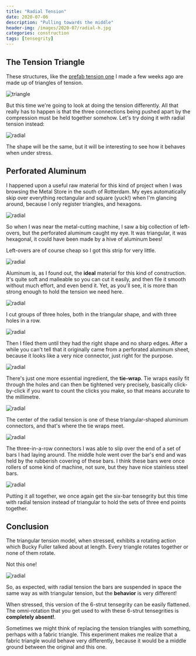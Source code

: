 ```yaml
---
title: "Radial Tension"
date: 2020-07-06
description: "Pulling towards the middle"
header-img: /images/2020-07/radial-h.jpg
categories: construction
tags: [tensegrity]
---
```


## The Tension Triangle

These structures, like the [prefab tension one](http://localhost:4000/construction/2020/06/15/prefab-tension-1) I made a few weeks ago are made up of triangles of tension. 

![triangle][triangle]

But this time we're going to look at doing the tension differently.  All that really has to happen is that the three connections being pushed apart by the compression must be held together somehow. Let's try doing it with radial tension instead:

![radial][radial-1]

The shape will be the same, but it will be interesting to see how it behaves when under stress.

## Perforated Aluminum

I happened upon a useful raw material for this kind of project when I was browsing the Metal Store in the south of Rotterdam. My eyes automatically skip over everything rectangular and square (yuck!) when I'm glancing around, because I only register triangles, and hexagons.

![radial][radial-0]

So when I was near the metal-cutting machine, I saw a big collection of left-overs, but the perforated aluminum caught my eye. It was triangular, it was hexagonal, it could have been made by a hive of aluminum bees!

Left-overs are of course cheap so I got this strip for very little.

![radial][radial-b]

Aluminum is, as I found out, the **ideal** material for this kind of construction. It's quite soft and malleable so you can cut it easily, and then file it smooth without much effort, and even bend it. Yet, as you'll see, it is more than strong enough to hold the tension we need here.

![radial][radial-d]

I cut groups of three holes, both in the triangular shape, and with three holes in a row. 

![radial][radial-c]

Then I filed them until they had the right shape and no sharp edges. After a while you can't tell that it originally came from a perforated aluminum sheet, because it looks like a very nice connector, just right for the purpose.

![radial][radial-e]

There's just one more essential ingredient, the **tie-wrap**. Tie wraps easily fit through the holes and can then be tightened very precisely, basically click-by-click if you want to count the clicks you make, so that means accurate to the millimetre.

![radial][radial-h]

The center of the radial tension is one of these triangular-shaped aluminum connectors, and that's where the tie wraps meet.

![radial][radial-j]

The three-in-a-row connectors I was able to slip over the end of a set of bars I had laying around. The middle hole went over the bar's end and was held by the rubberish covering of these bars. I think these bars were once rollers of some kind of machine, not sure, but they have nice stainless steel bars.

![radial][radial-x]

Putting it all together, we once again get the six-bar tensegrity but this time with radial tension instead of triangular to hold the sets of three end points together.

## Conclusion

The triangular tension model, when stressed, exhibits a rotating action which Bucky Fuller talked about at length. Every triangle rotates together or none of them rotate.

Not this one!

![radial][radial-y]

So, as expected, with radial tension the bars are suspended in space the same way as with triangular tension, but the **behavior** is very different! 

When stressed, this version of the 6-strut tensegrity can be easily flattened. The omni-rotation that you get used to with these 6-strut tensegrities is **completely absent!**.

Sometimes we might think of replacing the tension triangles with something, perhaps with a fabric triangle. This experiment makes me realize that a fabric triangle would behave very differently, because it would be a middle ground between the original and this one.

[triangle]: https://pretenst.com/images/2020-06/final-3.jpg
[radial-1]: https://pretenst.com/images/2020-07/radial-1.jpg
[radial-0]: https://pretenst.com/images/2020-07/radial-0.jpg
[radial-b]: https://pretenst.com/images/2020-07/radial-b.jpg
[radial-c]: https://pretenst.com/images/2020-07/radial-c.jpg
[radial-d]: https://pretenst.com/images/2020-07/radial-d.jpg
[radial-e]: https://pretenst.com/images/2020-07/radial-e.jpg
[radial-h]: https://pretenst.com/images/2020-07/radial-h.jpg
[radial-j]: https://pretenst.com/images/2020-07/radial-j.jpg
[radial-x]: https://pretenst.com/images/2020-07/radial-x.jpg
[radial-y]: https://pretenst.com/images/2020-07/radial-y.jpg

